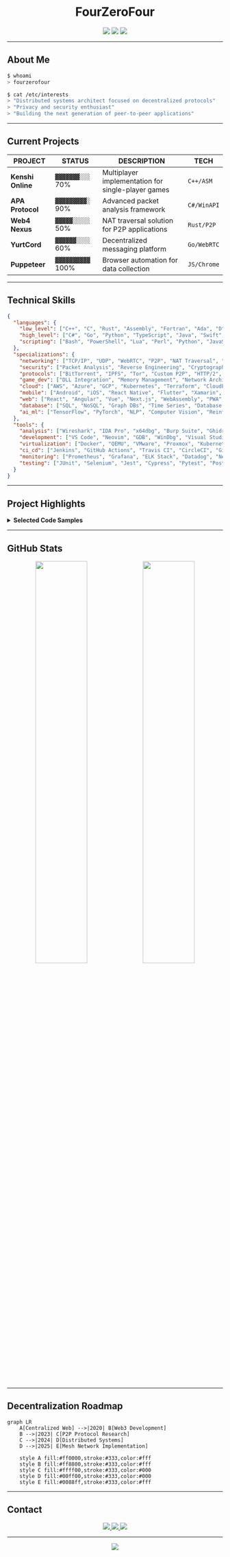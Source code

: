 <div align="center">

# FourZeroFour

<img src="https://img.shields.io/badge/STATUS-ACTIVE-00ff00?style=for-the-badge&labelColor=000000">
<img src="https://img.shields.io/badge/FOCUS-DECENTRALIZATION-00ffff?style=for-the-badge&labelColor=000000">
<img src="https://img.shields.io/badge/SECURITY-PRIORITY-ff0000?style=for-the-badge&labelColor=000000">

</div>

---

## About Me

```bash
$ whoami
> fourzerofour

$ cat /etc/interests
> "Distributed systems architect focused on decentralized protocols"
> "Privacy and security enthusiast"
> "Building the next generation of peer-to-peer applications"
```

---

## Current Projects

<div align="center">

| PROJECT | STATUS | DESCRIPTION | TECH |
|---------|--------|-------------|------|
| **Kenshi Online** | `▓▓▓▓▓▓▓░░░` 70% | Multiplayer implementation for single-player games | `C++/ASM` |
| **APA Protocol** | `▓▓▓▓▓▓▓▓▓░` 90% | Advanced packet analysis framework | `C#/WinAPI` |
| **Web4 Nexus** | `▓▓▓▓▓░░░░░` 50% | NAT traversal solution for P2P applications | `Rust/P2P` |
| **YurtCord** | `▓▓▓▓▓▓░░░░` 60% | Decentralized messaging platform | `Go/WebRTC` |
| **Puppeteer** | `▓▓▓▓▓▓▓▓▓▓` 100% | Browser automation for data collection | `JS/Chrome` |

</div>

---

## Technical Skills

```json
{
  "languages": {
    "low_level": ["C++", "C", "Rust", "Assembly", "Fortran", "Ada", "D"],
    "high_level": ["C#", "Go", "Python", "TypeScript", "Java", "Swift", "Kotlin", "Ruby", "PHP", "JavaScript"],
    "scripting": ["Bash", "PowerShell", "Lua", "Perl", "Python", "JavaScript", "Ruby", "Shell"]
  },
  "specializations": {
    "networking": ["TCP/IP", "UDP", "WebRTC", "P2P", "NAT Traversal", "HTTP/HTTPS", "DNS", "MQTT", "gRPC", "GraphQL", "SSL/TLS", "Websockets"],
    "security": ["Packet Analysis", "Reverse Engineering", "Cryptography", "Penetration Testing", "Vulnerability Assessment", "Secure Coding", "Malware Analysis", "Forensics", "Zero Trust"],
    "protocols": ["BitTorrent", "IPFS", "Tor", "Custom P2P", "HTTP/2", "HTTP/3", "WebSockets", "MQTT", "AMQP", "OAuth", "OpenID Connect"],
    "game_dev": ["DLL Integration", "Memory Management", "Network Architecture", "Physics Engines", "Graphics Programming", "AI Systems", "Game Engine Architecture", "Shader Programming"],
    "cloud": ["AWS", "Azure", "GCP", "Kubernetes", "Terraform", "CloudFormation", "Serverless", "Microservices", "Multi-cloud", "IaC"],
    "mobile": ["Android", "iOS", "React Native", "Flutter", "Xamarin", "SwiftUI", "Jetpack Compose", "Cordova"],
    "web": ["React", "Angular", "Vue", "Next.js", "WebAssembly", "PWA", "SPA", "SSR", "JAMstack", "Web3"],
    "database": ["SQL", "NoSQL", "Graph DBs", "Time Series", "Database Design", "PostgreSQL", "MongoDB", "Redis", "Cassandra", "DynamoDB"],
    "ai_ml": ["TensorFlow", "PyTorch", "NLP", "Computer Vision", "Reinforcement Learning", "MLOps", "Feature Engineering", "Neural Networks"]
  },
  "tools": {
    "analysis": ["Wireshark", "IDA Pro", "x64dbg", "Burp Suite", "Ghidra", "Binary Ninja", "Metasploit", "Nmap", "Fiddler", "Radare2"],
    "development": ["VS Code", "Neovim", "GDB", "WinDbg", "Visual Studio", "CLion", "IntelliJ IDEA", "Eclipse", "Git", "GitHub", "GitLab"],
    "virtualization": ["Docker", "QEMU", "VMware", "Proxmox", "Kubernetes", "Vagrant", "VirtualBox", "KVM", "LXC", "Hyper-V"],
    "ci_cd": ["Jenkins", "GitHub Actions", "Travis CI", "CircleCI", "GitLab CI", "ArgoCD", "TeamCity", "Azure DevOps"],
    "monitoring": ["Prometheus", "Grafana", "ELK Stack", "Datadog", "New Relic", "Nagios", "Zabbix", "Splunk", "SolarWinds"],
    "testing": ["JUnit", "Selenium", "Jest", "Cypress", "Pytest", "Postman", "SoapUI", "LoadRunner", "Gatling", "K6"]
  }
}
```

---

## Project Highlights

<details>
<summary><b>Selected Code Samples</b></summary>

### Kenshi Online
```c++
// Implementing multiplayer functionality in a single-player game
class KenshiMultiplayer {
    void IntegrateNetcode() {
        // Hook game loop
        DetourTransactionBegin();
        DetourAttach(&(PVOID&)originalUpdate, HookedUpdate);
        DetourTransactionCommit();
        
        // Synchronize world state
        P2P::BroadcastState(gameState);
    }
};
```

### Web4 Framework
```rust
// Next-generation P2P networking
impl Web4Protocol {
    async fn establish_connection(&self, peer: &PeerId) -> Result<Connection> {
        // NAT traversal implementation
        let connection = self.create_nat_tunnel(peer).await?;
        
        // Set up encryption
        let secure_channel = EncryptedChannel::new(connection);
        
        return Ok(Connection::new(secure_channel))
    }
}
```

### Advanced Packet Analyzer
```csharp
// Network packet inspection tool
public class PacketInspection {
    public PacketData AnalyzeTransportLayer(byte[] packet) {
        // Remove encryption layer
        var processed = ProcessEncryption(packet);
        
        // Analyze protocol details
        return ExtractProtocolData(processed);
    }
}
```

</details>

---

## GitHub Stats

<div align="center">
<img src="https://github-readme-stats.vercel.app/api?username=The404Studios&show_icons=true&theme=dark&hide_border=true&bg_color=000000&title_color=00ff00&text_color=ffffff&icon_color=00ff00" width="49%">
<img src="https://github-readme-streak-stats.herokuapp.com/?user=The404Studios&theme=dark&hide_border=true&background=000000&ring=00ff00&fire=ff0000&currStreakLabel=00ff00&sideNums=00ff00&sideLabels=ffffff&dates=888888" width="49%">
</div>

---

## Decentralization Roadmap

```mermaid
graph LR
    A[Centralized Web] -->|2020| B[Web3 Development]
    B -->|2023| C[P2P Protocol Research]
    C -->|2024| D[Distributed Systems]
    D -->|2025| E[Mesh Network Implementation]
    
    style A fill:#ff0000,stroke:#333,color:#fff
    style B fill:#ff8800,stroke:#333,color:#fff
    style C fill:#ffff00,stroke:#333,color:#000
    style D fill:#00ff00,stroke:#333,color:#000
    style E fill:#0088ff,stroke:#333,color:#fff
```

---

## Contact

<div align="center">

<a href="https://github.com/The404Studios">
  <img src="https://img.shields.io/badge/GitHub-Follow-00ff00?style=for-the-badge&logo=github&logoColor=black&labelColor=00ff00">
</a>
<a href="mailto:the404studios@gmail.com">
  <img src="https://img.shields.io/badge/Email-Contact-ff0000?style=for-the-badge&logo=mail.ru&logoColor=white&labelColor=000000">
</a>
<a href="https://ko-fi.com/The404Studios">
  <img src="https://img.shields.io/badge/Support-Projects-ffff00?style=for-the-badge&logo=ko-fi&logoColor=black&labelColor=ffff00">
</a>

</div>

---

<div align="center">
<img src="https://img.shields.io/badge/PRIVACY-MATTERS-00ff00?style=for-the-badge&labelColor=000000">
</div>
